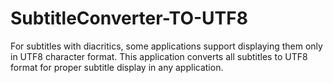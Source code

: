 # SubtitleConverter-TO-UTF8
For subtitles with diacritics, some applications support displaying them only in UTF8 character format. This application converts all subtitles to UTF8 format for proper subtitle display in any application.
